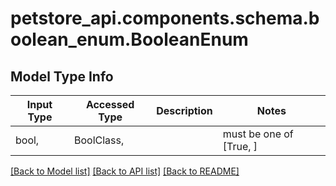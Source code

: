 # petstore_api.components.schema.boolean_enum.BooleanEnum

## Model Type Info
Input Type | Accessed Type | Description | Notes
------------ | ------------- | ------------- | -------------
bool,  | BoolClass,  |  | must be one of [True, ] 

[[Back to Model list]](../../../README.md#documentation-for-models) [[Back to API list]](../../../README.md#documentation-for-api-endpoints) [[Back to README]](../../../README.md)

